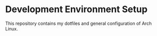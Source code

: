 # Development Environment Setup

This repository contains my dotfiles and general configuration of Arch Linux.
